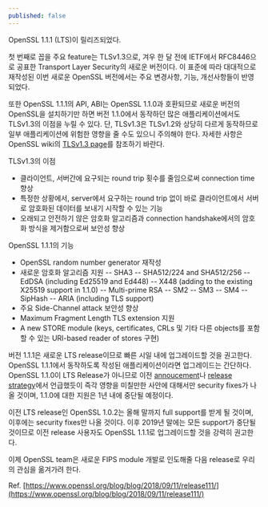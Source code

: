 ```yaml
---
published: false
---
```


OpenSSL 1.1.1 (LTS)이 릴리즈되었다.

첫 번째로 꼽을 주요 feature는 TLSv1.3으로, 겨우 한 달 전에 IETF에서 RFC8446으로 공표한 Transport Layer Security의 새로운 버전이다. 이 표준에 따라 대대적으로 재작성된 이번 새로운 OpenSSL 버전에서는 주요 변경사항, 기능, 개선사항들이 반영되었다.

또한 OpenSSL 1.1.1의 API, ABI는 OpenSSL 1.1.0과 호환되므로 새로운 버전의 OpenSSL을 설치하기만 하면 버전 1.1.0에서 동작하던 많은 애플리케이션에서도 TLSv1.3의 이점을 누릴 수 있다. 단, TLSv1.3은 TLSv1.2와 상당히 다르게 동작하므로 일부 애플리케이션에 위험한 영향을 줄 수도 있으니 주의해야 한다. 자세한 사항은 OpenSSL wiki의 [TLSv1.3 page](https://wiki.openssl.org/index.php/TLS1.3)를 참조하기 바란다.

TLSv1.3의 이점
- 클라이언트, 서버간에 요구되는 round trip 횟수를 줄임으로써 connection time 향상
- 특정한 상황에서, server에서 요구하는 round trip 없이 바로 클라이언트에서 서버로 암호화된 데이터를 보내기 시작할 수 있는 기능
- 오래되고 안전하기 않은 암호화 알고리즘과 connection handshake에서의 암호화 방식을 제거함으로써 보안성 향상

OpenSSL 1.1.1의 기능
- OpenSSL random number generator 재작성
- 새로운 암호화 알고리즘 지원
-- SHA3
-- SHA512/224 and SHA512/256
-- EdDSA (including Ed25519 and Ed448)
-- X448 (adding to the existing X25519 support in 1.1.0)
-- Multi-prime RSA
-- SM2
-- SM3
-- SM4
-- SipHash
-- ARIA (including TLS support)
- 주요 Side-Channel attack 보안성 향상
- Maximum Fragment Length TLS extension 지원
- A new STORE module (keys, certificates, CRLs 및 기타 다른 objects를 포함할 수 있는 URI-based reader of stores 구현)

버전 1.1.1은 새로운 LTS release이므로 빠른 시일 내에 업그레이드할 것을 권고한다. OpenSSL 1.1.1에서 동작하도록 작성된 애플리케이션이라면 업그레이드는 간단하다. OpenSSL 1.1.0이 LTS Release가 아니므로 이전 [annoucement](https://www.openssl.org/blog/blog/2018/05/18/new-lts/)나 [release strategy](https://www.openssl.org/policies/releasestrat.html)에서 언급했듯이 즉각 영향을 미칠만한 사안에 대해서만 security fixes가 나올 것이며, 1.1.0에 대한 지원은 1년 내에 중단될 예정이다. 

이전 LTS release인 OpenSSL 1.0.2는 올해 말까지 full support를 받게 될 것이며, 이후에는 security fixes만 나올 것이다. 이후 2019년 말에는 모든 support가 중단될 것이므로 이전 release 사용자도 OpenSSL 1.1.1로 업그레이드할 것을 강력히 권고한다.

이제 OpenSSL team은 새로운 FIPS module 개발로 인도해줄 다음 release로 우리의 관심을 옮겨가려 한다.


Ref. [https://www.openssl.org/blog/blog/2018/09/11/release111/](https://www.openssl.org/blog/blog/2018/09/11/release111/)
